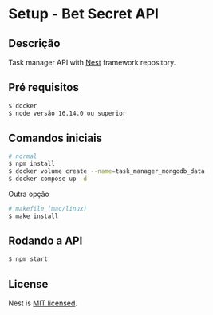 # Setup - Bet Secret API

## Descrição

Task manager API with [Nest](https://github.com/nestjs/nest) framework repository.

## Pré requisitos

```bash
$ docker
$ node versão 16.14.0 ou superior
```

## Comandos iniciais

```bash
# normal
$ npm install
$ docker volume create --name=task_manager_mongodb_data
$ docker-compose up -d
```

Outra opção

```bash
# makefile (mac/linux)
$ make install
```

## Rodando a API

```bash
$ npm start
```

## License

Nest is [MIT licensed](LICENSE).
